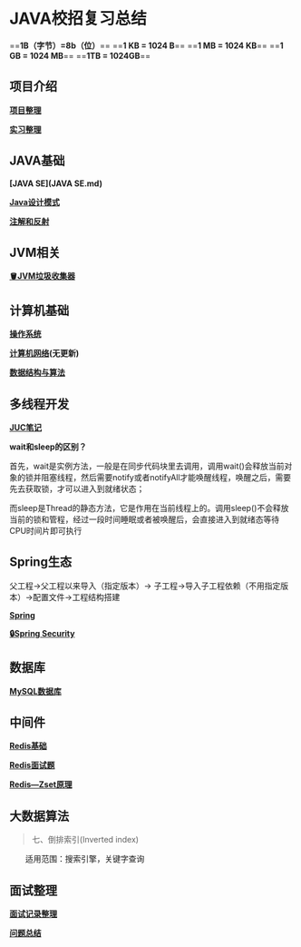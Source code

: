 # JAVA校招复习总结

==**1B（字节）=8b（位）**==
==**1 KB = 1024 B**==
==**1 MB = 1024 KB**==
==**1 GB = 1024 MB**==
==**1TB = 1024GB**==

## 项目介绍

**[项目整理](项目整理.md)**

**[实习整理](实习整理.md)**

## JAVA基础

**[JAVA SE](JAVA SE.md)**

**[Java设计模式](Java设计模式.md)**

**[注解和反射](注解和反射.md)**

## JVM相关

**[🪣JVM垃圾收集器](JVM垃圾收集器.md)**

## 计算机基础

**[操作系统](操作系统os.md)**

**[计算机网络](./计算机网络.md)(无更新)**

**[数据结构与算法](./数据结构与算法/数据结构与算法（Java）.md)**

## 多线程开发

**[JUC笔记](JUC笔记.md)**

**wait和sleep的区别？**

首先，wait是实例方法，一般是在同步代码块里去调用，调用wait()会释放当前对象的锁并阻塞线程，然后需要notify或者notifyAll才能唤醒线程，唤醒之后，需要先去获取锁，才可以进入到就绪状态；

而sleep是Thread的静态方法，它是作用在当前线程上的。调用sleep()不会释放当前的锁和管程，经过一段时间睡眠或者被唤醒后，会直接进入到就绪态等待CPU时间片即可执行

## Spring生态

父工程->父工程以来导入（指定版本）-> 子工程->导入子工程依赖（不用指定版本）->配置文件->工程结构搭建

**[Spring](./Spring.md)**

**[🔒Spring Security](./Spring-Security.md)**

## 数据库

**[MySQL数据库](MySQL数据库.md)**

## 中间件

**[Redis基础](./redis.md)**

**[Redis面试题](./redis_面试.md)**

**[Redis—Zset原理](./redis_zset.md)**

## 大数据算法

> 七、倒排索引(Inverted index)

　　适用范围：搜索引擎，关键字查询

## 面试整理

**[面试记录整理](2022春招面试记录.md)**

**[问题总结](面试经验总结.md)**

